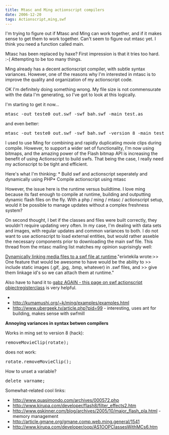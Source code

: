 ```yaml
---
title: Mtasc and Ming actionscript compilers
date: 2006-12-20
tags: Actionscript,ming,swf
---
```

I'm trying to figure out if Mtasc and Ming can work together, and if it makes sense to get them to work together. Can't seem to figure out mtasc yet. I think you need a function called main.

Mtasc has been replaced by haxe? First impression is that it tries too hard. :-( Attempting to be too many things.

Ming already has a decent actionscript compiler, with subtle syntax variances. However, one of the reasons why I'm interested in mtasc is to improve the quality and organization of my actionscript code.

OK I'm definitely doing something wrong. My file size is not commensurate with the data I'm generating, so I've got to look at this logically.

I'm starting to get it now...

<pre class="sh_sh">mtasc -out teste0_out.swf -swf bah.swf -main test.as</pre>

and even better:

<pre class="sh_sh">mtasc -out teste0_out.swf -swf bah.swf -version 8 -main test.as</pre>

I used to use Ming for combining and rapidly duplicating movie clips during compile. However, to support a wider set of functionality, I'm now using bitmaps, and the amazing power of the Flash bitmap API is increasing the benefit of using Actionscript to build swfs. That being the case, I really need my actionscript to be tight and efficient.

Here's what I'm thinking: * Build swf and actionscript seperately and dynamically using PHP* Compile actionscript using mtasc

However, the issue here is the runtime versus buildtime. I love ming because its fast enough to compile at runtime, building and outputting dynamic flash files on the fly. With a php / ming / mtasc / actionscript setup, would it be possible to manage updates without a complex freshness system?

On second thought, I bet if the classes and files were built correctly, they wouldn't require updating very often. In my case, I'm dealing with data sets and images, with regular updates and common variances to both. I do not want to use actionscript to load external entities, but would rather asseble the necessary components prior to downloading the main swf file. This thread from the mtasc mailing list matches my opinion suprisingly well:

<a href="http://lists.motion-twin.com/pipermail/mtasc/2005-March/024682.html">Dynamically linking media files to a swf file at runtime</a>."erixtekila wrote:&gt;&gt; One feature that would be awesome to have would be the ability to &gt;&gt; include static images (.gif, .jpg, .bmp, whatever) in .swf files, and &gt;&gt; give them linkage id's so we can attach them at runtime."

Also have to hand it to <a href="http://www.gazbming.com/getexample.php?id=18">gabz AGAIN - this page on swf actionscript objectregisterclass</a> is very helpful.

* <a href="http://www.mtasc.org">
* <http://kumamushi.org/~k/ming/examples/examples.html>
* <http://www.ubergeek.tv/article.php?pid=99> - interesting, uses ant for building, makes sense with swfmill

<strong>Annoying variances in syntax betwen compilers</strong>

Works in ming set to version 8 (hack):

<pre>removeMovieClip(rotate);</pre>

does not work:

<pre>rotate.removeMovieClip();</pre>

How to unset a variable?

<pre>delete varname;</pre>

Somewhat-related cool links:

* <http://www.quasimondo.com/archives/000572.php>
* <http://www.kirupa.com/developer/flash8/filter_effects2.htm>
* <http://www.gskinner.com/blog/archives/2005/10/major_flash_pla.html> - memory management
* <http://article.gmane.org/gmane.comp.web.ming.general/1541>
* <http://www.kirupa.com/developer/oop/AS1OOPClassesWithMCs6.htm>

